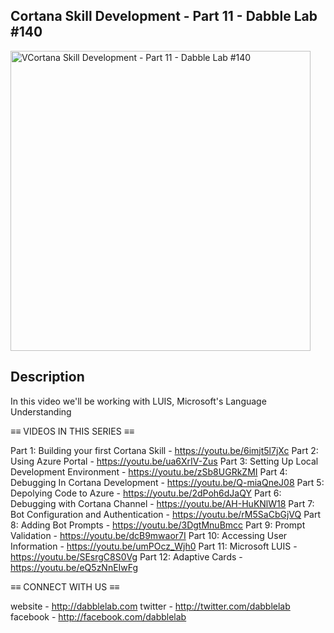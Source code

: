 Cortana Skill Development - Part 11 - Dabble Lab #140
---

<a href="https://youtu.be/viw3stAU90eJXY0hc"><img src="http://img.youtube.com/vi/viw3stAU90eJXY0hc/maxresdefault.jpg" alt="VCortana Skill Development - Part 11 - Dabble Lab #140" height="480" /></a>

## Description

In this video we'll be working with LUIS, Microsoft's Language Understanding

≡≡ VIDEOS IN THIS SERIES ≡≡

Part 1: Building your first Cortana Skill - https://youtu.be/6imjt5l7jXc
Part 2: Using Azure Portal  - https://youtu.be/ua6XrIV-Zus
Part 3: Setting Up Local Development Environment - https://youtu.be/zSb8UGRkZMI
Part 4: Debugging In Cortana Development  - https://youtu.be/Q-miaQneJ08
Part 5: Depolying Code to Azure  - https://youtu.be/2dPoh6dJaQY
Part 6: Debugging with Cortana Channel  - https://youtu.be/AH-HuKNlW18
Part 7: Bot Configuration and Authentication - https://youtu.be/rM5SaCbGjVQ
Part 8: Adding Bot Prompts  - https://youtu.be/3DgtMnuBmcc
Part 9: Prompt Validation - https://youtu.be/dcB9mwaor7I
Part 10: Accessing User Information  - https://youtu.be/umPOcz_Wjh0
Part 11: Microsoft LUIS  - https://youtu.be/SEsrgC8S0Vg
Part 12: Adaptive Cards - https://youtu.be/eQ5zNnEIwFg

≡≡ CONNECT WITH US  ≡≡

website - http://dabblelab.com
twitter - http://twitter.com/dabblelab
facebook - http://facebook.com/dabblelab